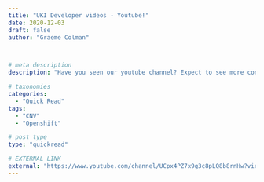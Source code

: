 ```yaml
---
title: "UKI Developer videos - Youtube!"
date: 2020-12-03
draft: false
author: "Graeme Colman"



# meta description
description: "Have you seen our youtube channel? Expect to see more content coming into the channel in coming weeks. Some great names showing great technology. Ian (Uth) Lawson has taken the hoonour of having the first, looking at container native virtualisation. "

# taxonomies
categories:
  - "Quick Read"
tags:
  - "CNV"
  - "Openshift"

# post type
type: "quickread"

# EXTERNAL LINK
external: "https://www.youtube.com/channel/UCpx4PZ7x9g3c8pLQ8b8rnHw?view_as=subscriber"
---
```


